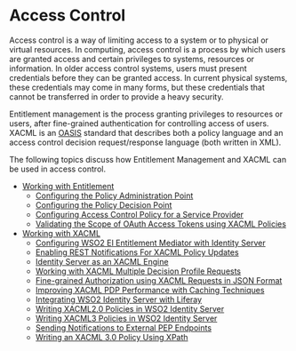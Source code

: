 # Access Control

Access control is a way of limiting access to a system or to physical or
virtual resources. In computing, access control is a process by which
users are granted access and certain privileges to systems, resources or
information. In older access control systems, users must present
credentials before they can be granted access. In current physical
systems, these credentials may come in many forms, but these credentials
that cannot be transferred in order to provide a heavy security.

Entitlement management is the process granting privileges to resources
or users, after fine-grained authentication for controlling access of
users. XACML is an [OASIS](http://www.oasis-open.org) standard that
describes both a policy language and an access control decision
request/response language (both written in XML).

The following topics discuss how Entitlement Management and XACML can be
used in access control.

-   [Working with Entitlement](_Working_with_Entitlement_)
    -   [Configuring the Policy Administration
        Point](_Configuring_the_Policy_Administration_Point_)
    -   [Configuring the Policy Decision
        Point](_Configuring_the_Policy_Decision_Point_)
    -   [Configuring Access Control Policy for a Service
        Provider](_Configuring_Access_Control_Policy_for_a_Service_Provider_)
    -   [Validating the Scope of OAuth Access Tokens using XACML
        Policies](_Validating_the_Scope_of_OAuth_Access_Tokens_using_XACML_Policies_)
-   [Working with XACML](_Working_with_XACML_)
    -   [Configuring WSO2 EI Entitlement Mediator with Identity
        Server](_Configuring_WSO2_EI_Entitlement_Mediator_with_Identity_Server_)
    -   [Enabling REST Notifications For XACML Policy
        Updates](_Enabling_REST_Notifications_For_XACML_Policy_Updates_)
    -   [Identity Server as an XACML
        Engine](_Identity_Server_as_an_XACML_Engine_)
    -   [Working with XACML Multiple Decision Profile
        Requests](_Working_with_XACML_Multiple_Decision_Profile_Requests_)
    -   [Fine-grained Authorization using XACML Requests in JSON
        Format](_Fine-grained_Authorization_using_XACML_Requests_in_JSON_Format_)
    -   [Improving XACML PDP Performance with Caching
        Techniques](_Improving_XACML_PDP_Performance_with_Caching_Techniques_)
    -   [Integrating WSO2 Identity Server with
        Liferay](_Integrating_WSO2_Identity_Server_with_Liferay_)
    -   [Writing XACML2.0 Policies in WSO2 Identity
        Server](_Writing_XACML2.0_Policies_in_WSO2_Identity_Server_)
    -   [Writing XACML3 Policies in WSO2 Identity
        Server](_Writing_XACML3_Policies_in_WSO2_Identity_Server_)
    -   [Sending Notifications to External PEP
        Endpoints](_Sending_Notifications_to_External_PEP_Endpoints_)
    -   [Writing an XACML 3.0 Policy Using
        XPath](_Writing_an_XACML_3.0_Policy_Using_XPath_)

